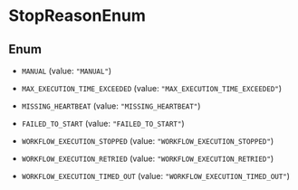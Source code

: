 

# StopReasonEnum

## Enum


* `MANUAL` (value: `"MANUAL"`)

* `MAX_EXECUTION_TIME_EXCEEDED` (value: `"MAX_EXECUTION_TIME_EXCEEDED"`)

* `MISSING_HEARTBEAT` (value: `"MISSING_HEARTBEAT"`)

* `FAILED_TO_START` (value: `"FAILED_TO_START"`)

* `WORKFLOW_EXECUTION_STOPPED` (value: `"WORKFLOW_EXECUTION_STOPPED"`)

* `WORKFLOW_EXECUTION_RETRIED` (value: `"WORKFLOW_EXECUTION_RETRIED"`)

* `WORKFLOW_EXECUTION_TIMED_OUT` (value: `"WORKFLOW_EXECUTION_TIMED_OUT"`)



